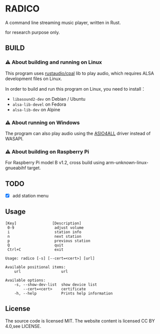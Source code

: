 # RADICO
A command line streaming music player, written in Rust.

for research purpose only.

## BUILD
### ⚠ About building and running on Linux

This program uses [rustaudio/cpal](https://github.com/rustaudio/cpal) lib to play audio, which requires ALSA development files on Linux.

In order to build and run this program on Linux, you need to install：

- `libasound2-dev` on Debian / Ubuntu
- `alsa-lib-devel` on Fedora
- `alsa-lib-dev` on Alpine

### ⚠ About running on Windows

The program can also play audio using the [ASIO4ALL](https://asio4all.org) driver instead of WASAPI.

### ⚠ About building on Raspberry Pi

For Raspberry Pi model B v1.2, cross build using arm-unknown-linux-gnueabihf target.

## TODO
- [x] add station menu

## Usage

```
[Key]                [Description]
 0-9                  adjust volume
 i                    station info
 n                    next station
 p                    previous station
 Q                    quit
 Ctrl+C               exit

Usage: radico [-s] [--cert=<cert>] [url]

Available positional items:
    url                  url

Available options:
    -s, --show-dev-list  show device list
        --cert=<cert>    certificate
    -h, --help           Prints help information
```
## License
The source code is licensed MIT. The website content is licensed CC BY 4.0,see LICENSE.
